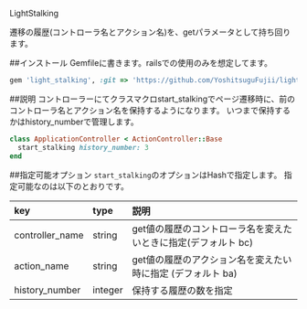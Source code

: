 LightStalking

遷移の履歴(コントローラ名とアクション名)を、getパラメータとして持ち回ります。

##インストール
Gemfileに書きます。railsでの使用のみを想定してます。

```ruby
gem 'light_stalking', :git => 'https://github.com/YoshitsuguFujii/light_stalking.git'
```

##説明
コントローラーにてクラスマクロstart_stalkingでページ遷移時に、前のコントローラ名とアクション名を保持するようになります。
いつまで保持するかはhistory_numberで管理します。

```ruby
class ApplicationController < ActionController::Base
  start_stalking history_number: 3
end
```

##指定可能オプション
`start_stalking`のオプションはHashで指定します。
指定可能なのは以下のとおりです。

key	| type | 説明
:----------		|:----------    |:----------
controller_name     | string | get値の履歴のコントローラ名を変えたいときに指定(デフォルト bc)
action_name     | string | get値の履歴のアクション名を変えたい時に指定 (デフォルト ba)
history_number | integer | 保持する履歴の数を指定

